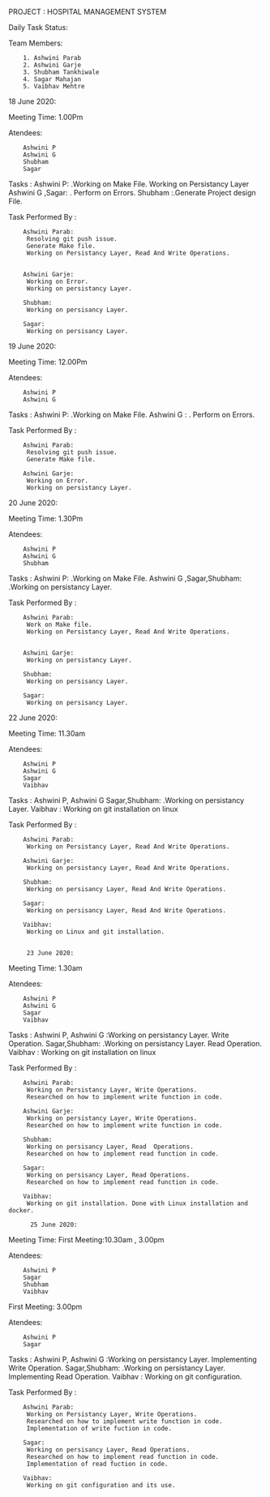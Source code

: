 
PROJECT : HOSPITAL MANAGEMENT SYSTEM

Daily Task Status:

Team Members:

        1. Ashwini Parab
        2. Ashwini Garje
        3. Shubham Tankhiwale
        4. Sagar Mahajan 
        5. Vaibhav Mehtre
        
     
18 June 2020:

Meeting Time: 1.00Pm

Atendees:

        Ashwini P
        Ashwini G
        Shubham
        Sagar
        
Tasks :  Ashwini P: .Working on Make File. Working on Persistancy Layer
         Ashwini G ,Sagar: . Perform on Errors. 
         Shubham :.Generate Project design File.

Task Performed By :

        Ashwini Parab:
         Resolving git push issue. 
         Generate Make file.
         Working on Persistancy Layer, Read And Write Operations.
         
         
        Ashwini Garje:
         Working on Error.
         Working on persistancy Layer.
         
        Shubham:
         Working on persisancy Layer.
         
        Sagar:
         Working on persisancy Layer. 
      
  
  
  19 June 2020:

Meeting Time: 12.00Pm

Atendees:

        Ashwini P
        Ashwini G
        
Tasks :  Ashwini P: .Working on Make File. 
         Ashwini G : . Perform on Errors. 
        

Task Performed By :

        Ashwini Parab:
         Resolving git push issue. 
         Generate Make file.
        
        Ashwini Garje:
         Working on Error.
         Working on persistancy Layer. 
 
20 June 2020:

Meeting Time: 1.30Pm

Atendees:

        Ashwini P
        Ashwini G
        Shubham
        
Tasks :  Ashwini P: .Working on Make File.
         Ashwini G ,Sagar,Shubham: .Working on persistancy Layer.  

Task Performed By :

        Ashwini Parab: 
         Work on Make file.
         Working on Persistancy Layer, Read And Write Operations.
         
         
        Ashwini Garje:
         Working on persistancy Layer.
         
        Shubham:
         Working on persisancy Layer.
         
        Sagar:
         Working on persisancy Layer. 

22 June 2020:

Meeting Time: 11.30am

Atendees:

        Ashwini P
        Ashwini G
        Sagar
        Vaibhav
        
Tasks :  Ashwini P, Ashwini G Sagar,Shubham: .Working on persistancy Layer. 
         Vaibhav : Working on git installation on linux

Task Performed By :

        Ashwini Parab:
         Working on Persistancy Layer, Read And Write Operations.
     
        Ashwini Garje:
         Working on persistancy Layer, Read And Write Operations.
         
        Shubham:
         Working on persisancy Layer, Read And Write Operations.
         
        Sagar:
         Working on persisancy Layer, Read And Write Operations.
         
        Vaibhav:
         Working on Linux and git installation.
         
         
         23 June 2020:

Meeting Time: 1.30am

Atendees:

        Ashwini P
        Ashwini G
        Sagar
        Vaibhav
        
Tasks :  Ashwini P, Ashwini G :Working on persistancy Layer. Write Operation.
         Sagar,Shubham: .Working on persistancy Layer. Read Operation.
         Vaibhav : Working on git installation on linux

Task Performed By :

        Ashwini Parab:
         Working on Persistancy Layer, Write Operations.
         Researched on how to implement write function in code.
     
        Ashwini Garje:
         Working on persistancy Layer, Write Operations.
         Researched on how to implement write function in code.
         
        Shubham:
         Working on persisancy Layer, Read  Operations.
         Researched on how to implement read function in code.
         
        Sagar:
         Working on persisancy Layer, Read Operations.
         Researched on how to implement read function in code.
         
        Vaibhav:
         Working on git installation. Done with Linux installation and docker.
         
          25 June 2020:

Meeting Time: 
First Meeting:10.30am , 3.00pm

Atendees:

        Ashwini P
        Sagar
        Shubham
        Vaibhav
        
First Meeting: 3.00pm

Atendees:

        Ashwini P
        Sagar
        
        
Tasks :  Ashwini P, Ashwini G :Working on persistancy Layer. Implementing Write Operation.
         Sagar,Shubham: .Working on persistancy Layer. Implementing Read Operation.
         Vaibhav : Working on git configuration.

Task Performed By :

        Ashwini Parab:
         Working on Persistancy Layer, Write Operations.
         Researched on how to implement write function in code.
         Implementation of write fuction in code. 
         
        Sagar:
         Working on persisancy Layer, Read Operations.
         Researched on how to implement read function in code.
         Implementation of read fuction in code. 
         
        Vaibhav:
         Working on git configuration and its use.
